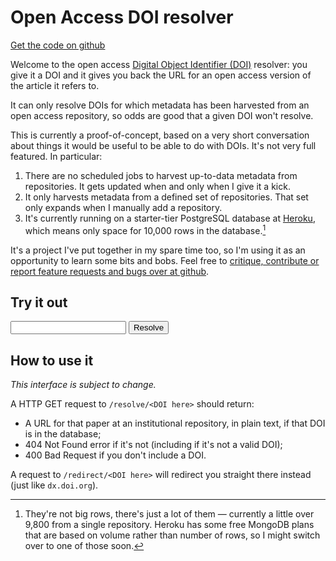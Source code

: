 # Open Access DOI resolver

[Get the code on github][code]

Welcome to the open access [Digital Object Identifier (DOI)][DOI] resolver: you give it a DOI and it gives you back the URL for an open access version of the article it refers to.

It can only resolve DOIs for which metadata has been harvested from an open access repository, so odds are good that a given DOI won't resolve.

This is currently a proof-of-concept, based on a very short conversation about things it would be useful to be able to do with DOIs. It's not very full featured. In particular:

1.  There are no scheduled jobs to harvest up-to-data metadata from repositories. It gets updated when and only when I give it a kick.
2.  It only harvests metadata from a defined set of repositories. That set only expands when I manually add a repository.
3.  It's currently running on a starter-tier PostgreSQL database at [Heroku](http://heroku.com), which means only space for 10,000 rows in the database.[^1]

It's a project I've put together in my spare time too, so I'm using it as an opportunity to learn some bits and bobs. Feel free to [critique, contribute or report feature requests and bugs over at github][code].

## Try it out

<form action="/resolve" method="get">
<input type="text" name="doi" /> <input type="submit" value="Resolve" />
</form>

## How to use it

*This interface is subject to change.*

A HTTP GET request to `/resolve/<DOI here>` should return:

*   A URL for that paper at an institutional repository, in plain text, if that DOI is in the database;
*   404 Not Found error if it's not (including if it's not a valid DOI);
*   400 Bad Request if you don't include a DOI.

A request to `/redirect/<DOI here>` will redirect you straight there instead (just like `dx.doi.org`).


[DOI]: http://en.wikipedia.org/wiki/Digital_object_identifier
[code]: http://github.com/jezcope/doi2oa

[^1]: They're not big rows, there's just a lot of them — currently a little over 9,800 from a single repository. Heroku has some free MongoDB plans that are based on volume rather than number of rows, so I might switch over to one of those soon.
